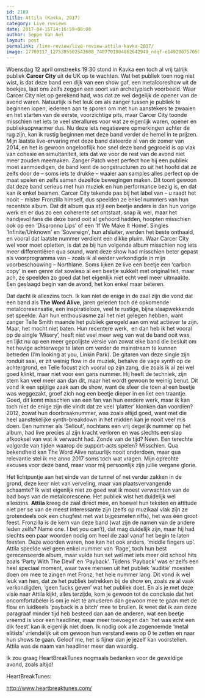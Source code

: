 ```yaml
---
id: 2189
title: Attila (Kavka, 2017)
category: Live reviews
date: 2017-04-15T14:16:59+00:00
author: Seppe Van Ael
layout: post
permalink: /live-review/live-review-attila-kavka-2017/
image: 17760117_1275385502542608_7407701804862642949_ndqf-e1492007570506.jpg
---
```

Woensdag 12 april omstreeks 19:30 stond in Kavka een toch al vrij talrijk publiek **Carcer City** uit de UK op te wachten. Wat het publiek toen nog niet wist, is dat deze band een dijk van een show gaf, een metalcoreshow uit de boekjes, laat ons zelfs zeggen een soort van archetypisch voorbeeld. Waar Carcer City niet op gerekend had, was dat ze wel degelijk de opener van de avond waren. Natuurlijk is het leuk om als zanger tussen je publiek te beginnen lopen, iedereen aan te sporen om met hun aanstekers te zwaaien en het starten van de eerste, voorzichtige pits, maar Carcer City toonde misschien net iets te veel sterallures voor wat ze eigenlijk waren, opener en publieksopwarmer dus. Nu deze iets negatievere opmerkingen achter de rug zijn, kan ik rustig beginnen met deze band verder de hemel in te prijzen. Mijn laatste live-ervaring met deze band dateerde al van de zomer van 2014, en het is gewoon ongelooflijk hoe snel deze band gegroeid is op vlak van cohesie en simultaniteit, iets dat we voor de rest van de avond niet meer zouden meemaken. Zanger Patch weet perfect hoe hij een publiek moet aanmoedigen, de band kent de songstructuren zo uit het hoofd dat ze zelfs door de – soms iets te drukke – waaier aan samples alles perfect op de maat spelen en zelfs samen dezelfde bewegingen maken. Dit toont gewoon dat deze band serieus met hun muziek en hun performance bezig is, en dat kan ik enkel beamen. Carcer City tekende pas bij het label van – u raadt het nooit – mister Fronzilla himself, dus speelden ze enkel nummers van hun recentste album. Dat dit album qua stijl een beetje anders is dan hun vorige werk en er dus zo een coherente set ontstaat, snap ik wel, maar het handjevol fans die deze band ooit al gehoord hadden, hoopten misschien ook op een ‘Disaronno Lips’ of een ‘If We Make It Home’. Singles ‘Infinite/Unknown’ en ‘Sovereign’, hun afsluiter, werden het beste onthaald, en vooral dat laatste nummer verdient een dikke pluim. Waar Carcer City wel voor moet opletten, is dat ze bij hun volgende album misschien nog iets meer differentiëren qua sound, want deze show had misschien beter gepast als voorprogramma van – zoals ik al eerder verkondigde in mijn voorbeschouwing – Northlane. Soms lijken ze live een beetje een ‘carbon copy’ in een genre dat sowieso al een beetje sukkelt met originaliteit, maar ach, ze speelden zo goed dat het eigenlijk niet echt veel meer uitmaakte. Een geslaagd begin van de avond, het kon enkel maar beteren.

Dat dacht ik alleszins toch. Ik kan niet de enige in de zaal zijn die vond dat een band als **The Word Alive**, jaren geleden toch dé opkomende metalcoresensatie, een inspiratieloze, veel te rustige, bijna slaapwekkende set speelde. Aan hun enthousiasme zal het niet gelegen hebben, want zanger Telle Smith maande het publiek geregeld aan om wat actiever te zijn. Maar, het mocht niet baten. Hun recentere werk,  en dan heb ik het vooral op de single ‘Misery’, heeft niet veel meer weg van wat de band ooit was, en lijkt nu op een meer gepolijste versie van zowat elke band die besluit om het hevige achterwege te laten om verder de mainstream te kunnen betreden (I’m looking at you, Linkin Park). De gitaren van deze single zijn ronduit saai, er zit weinig flow in de muziek, behalve de vage synth op de achtergrond, en Telle focust zich vooral op zijn zang, die zoals ik al zei wel goed klinkt, maar niet voor een gans nummer. Hij heeft de techniek, zijn stem kan veel meer aan dan dit, maar het wordt gewoon te weinig benut. Dit vond ik een spijtige zaak aan de show, want de sfeer die toen al een beetje was weggezakt, groef zich nog een beetje dieper in en liet een traantje. Goed, dit komt misschien van een fan van hun eerdere werk, maar ik kan toch niet de enige zijn die vindt dat ze veel ‘platter’ klonken dan voordien? 2012, zowat hun doorbraaknummer, was zoals altijd goed, want met die heel aanstekelijke synth-breakdown in het midden kan je nooit veel mis doen. Een nummer als ‘Sellout’, nochtans een vrij degelijk nummer op het album, had live precies al zijn kracht verloren en was slechts een slap afkooksel van wat ik verwacht had. Zonde van de tijd? Neen. Een terechte volgorde van tijden waarop de support-acts spelen? Misschien. Qua bekendheid kan The Word Alive natuurlijk nooit onderdoen, maar qua relevantie stel ik me anno 2017 soms toch wat vragen. Mijn oprechte excuses voor deze band, maar voor mij persoonlijk zijn jullie vergane glorie.

Het lichtpuntje aan het einde van de tunnel of net verder zakken in de grond, deze keer niet van verveling, maar van plaatsvervangende schaamte? Ik wist eigenlijk niet zo goed wat ik moest verwachten van de bad boys van de metalcorescene. Het publiek wist het duidelijk wel alleszins. **Attila** kreeg de zaal direct mee, en hoewel hun teksten en attitude niet per se van de meest interessante zijn (zelfs op muzikaal vlak zijn ze grotendeels ook een chugfest met wat bijgesmeten riffs), het was één groot feest. Fronzilla is de kern van deze band (wat zijn de namen van de andere leden zelfs? Name one. I bet you can’t), dat mag duidelijk zijn, maar hij had slechts een paar woorden nodig om heel de zaal vanaf het begin te laten feesten. Deze woorden waren, hoe kan het ook anders, ‘middle fingers up’. Attila speelde wel geen enkel nummer van ‘Rage’, toch hun best gerecenseerde album, maar vulde hun set wel met iets meer old school hits zoals ‘Party With The Devil’ en ‘Payback’. Tijdens ‘Payback’ was er zelfs een heel speciaal moment, waar twee mensen uit het publiek ‘auditie’ moesten doen om mee te zingen met Fronz, het hele nummer lang. Dit vond ik wel leuk van hen, dat ze het publiek betrekken bij de show en, zoals ze al vaak verkondigden, ‘geen fucks geven’ wat het publiek doet. En als je met deze visie naar Attila kijkt, alles terzijde, kom je gewoon tot de conclusie dat het oncomfortabeler is om je niet te amuseren dan gewoon mee te gaan met de flow en luidkeels ‘payback is a bitch’ mee te brullen. Ik weet dat ik aan deze paragraaf minder tijd heb besteed dan aan de anderen, wat een beetje vreemd is voor een headliner, maar meer toevoegen dan ‘het was echt een dik feest’ kan ik eigenlijk niet doen. Ik nodig ook alle zogenoemde ‘metal elitists’ vriendelijk uit om gewoon hun verstand eens op 0 te zetten en naar hun shows te gaan. Geloof me, het is fijner dan je jezelf kan voorstellen. Attila was de naam van headliner meer dan waardig.

Ik zou graag HeartBreakTunes nogmaals bedanken voor de geweldige avond, zoals altijd!

HeartBreakTunes:

http://www.heartbreaktunes.com/